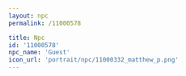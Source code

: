 ```yaml
---
layout: npc
permalink: /11000578

title: Npc
id: '11000578'
npc_name: 'Guest'
icon_url: 'portrait/npc/11000332_matthew_p.png'
---
```

